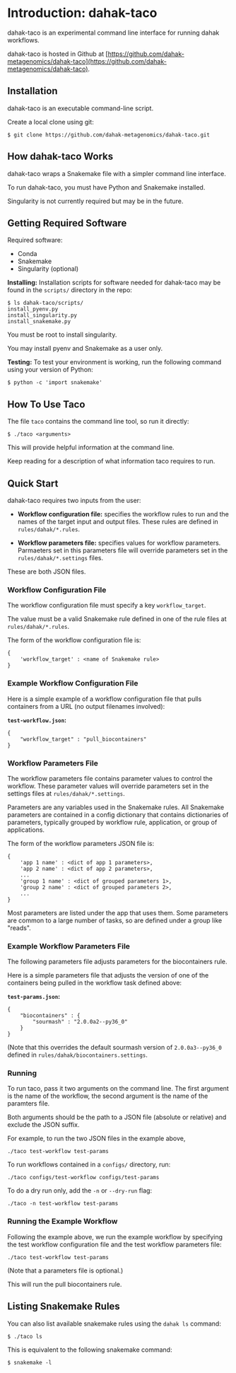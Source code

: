 # Introduction: dahak-taco

dahak-taco is an experimental 
command line interface for 
running dahak workflows.

dahak-taco is hosted in Github
at [https://github.com/dahak-metagenomics/dahak-taco](https://github.com/dahak-metagenomics/dahak-taco).

## Installation

dahak-taco is an executable command-line script.

Create a local clone using git:

```text
$ git clone https://github.com/dahak-metagenomics/dahak-taco.git
```

## How dahak-taco Works

dahak-taco wraps a Snakemake file with a simpler command line interface.

To run dahak-taco, you must have Python and Snakemake installed.

Singularity is not currently required but may be in the future.

## Getting Required Software 

Required software:

* Conda
* Snakemake
* Singularity (optional)

**Installing:** Installation scripts for software needed 
for dahak-taco may be found in the `scripts/` directory
in the repo:

```text
$ ls dahak-taco/scripts/
install_pyenv.py
install_singularity.py
install_snakemake.py
```

You must be root to install singularity.

You may install pyenv and Snakemake as a user only.

**Testing:** To test your environment is working,
run the following command using your version of Python:

```text
$ python -c 'import snakemake'
```

## How To Use Taco

The file `taco` contains the command line tool,
so run it directly:

```
$ ./taco <arguments>
```

This will provide helpful information at the command line. 

Keep reading for a description of what 
information taco requires to run.

## Quick Start

dahak-taco requires two inputs from the user:

* **Workflow configuration file:** specifies the workflow rules
    to run and the names of the target input and output files.
    These rules are defined in `rules/dahak/*.rules`.

* **Workflow parameters file:** specifies values for 
    workflow parameters. Parmaeters set in this
    parameters file will override parameters set
    in the `rules/dahak/*.settings` files.

These are both JSON files.

### Workflow Configuration File

The workflow configuration file 
must specify a key `workflow_target`.

The value must be a valid Snakemake rule
defined in one of the rule files at `rules/dahak/*.rules`.

The form of the workflow configuration file is:

```text
{
    'workflow_target' : <name of Snakemake rule>
}
```

### Example Workflow Configuration File

Here is a simple example of a workflow 
configuration file that pulls containers
from a URL (no output filenames involved):

**`test-workflow.json`:**

```text
{
    "workflow_target" : "pull_biocontainers"
}
``` 

### Workflow Parameters File

The workflow parameters file contains parameter values
to control the workflow. These parameter values will override
parameters set in the settings files at `rules/dahak/*.settings`.

Parameters are any variables used in the Snakemake rules.
All Snakemake parameters are contained in a config dictionary
that contains dictionaries of parameters, typically grouped 
by workflow rule, application, or group of applications.

The form of the workflow parameters JSON file is:

```text
{
    'app 1 name' : <dict of app 1 parameters>,
    'app 2 name' : <dict of app 2 parameters>,
    ...
    'group 1 name' : <dict of grouped parameters 1>,
    'group 2 name' : <dict of grouped parameters 2>,
    ...
}
```

Most parameters are listed under the app that uses them.
Some parameters are common to a large number of tasks,
so are defined under a group like "reads".

### Example Workflow Parameters File

The following parameters file adjusts parameters for 
the biocontainers rule.

Here is a simple parameters file that adjusts
the version of one of the containers being
pulled in the workflow task defined above:

**`test-params.json`:**

```text
{
    "biocontainers" : {
        "sourmash" : "2.0.0a2--py36_0"
    }
}
```

(Note that this overrides the default 
sourmash version of `2.0.0a3--py36_0`
defined in `rules/dahak/biocontainers.settings`.

### Running

To run taco, pass it two arguments on the command line.
The first argument is the name of the workflow,
the second argument is the name of the paramters file.

Both arguments should be the path to a JSON file
(absolute or relative) and exclude the JSON suffix.

For example, to run the two JSON files in the 
example above,

```text
./taco test-workflow test-params
```

To run workflows contained in a `configs/` directory, run:

```text
./taco configs/test-workflow configs/test-params
```

To do a dry run only, add the `-n` or `--dry-run` flag:

```text
./taco -n test-workflow test-params
```

### Running the Example Workflow

Following the example above, we run the example workflow
by specifying the test workflow configuration file 
and the test workflow parameters file:

```
./taco test-workflow test-params
```

(Note that a parameters file is optional.)

This will run the pull biocontainers rule.

## Listing Snakemake Rules

You can also list available snakemake rules
using the `dahak ls` command:

```text
$ ./taco ls
```

This is equivalent to the following snakemake command:

```text
$ snakemake -l
```

